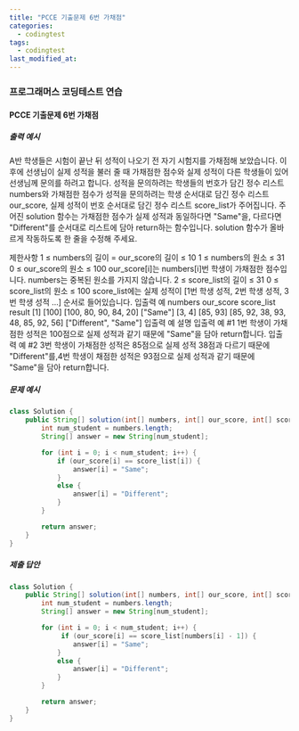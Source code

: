 ```yaml
---
title: "PCCE 기출문제 6번 가채점"
categories:
  - codingtest
tags:
  - codingtest
last_modified_at:
---
```


### 프로그래머스 코딩테스트 연습

#### PCCE 기출문제 6번 가채점

##### 출력 예시
A반 학생들은 시험이 끝난 뒤 성적이 나오기 전 자기 시험지를 가채점해 보았습니다. 이후에 선생님이 실제 성적을 불러 줄 때 가채점한 점수와 실제 성적이 다른 학생들이 있어 선생님께 문의를 하려고 합니다.
성적을 문의하려는 학생들의 번호가 담긴 정수 리스트 numbers와 가채점한 점수가 성적을 문의하려는 학생 순서대로 담긴 정수 리스트 our_score, 실제 성적이 번호 순서대로 담긴 정수 리스트 score_list가 주어집니다. 주어진 solution 함수는 가채점한 점수가 실제 성적과 동일하다면 "Same"을, 다르다면 "Different"를 순서대로 리스트에 담아 return하는 함수입니다. solution 함수가 올바르게 작동하도록 한 줄을 수정해 주세요.

제한사항
1 ≤ numbers의 길이 = our_score의 길이 ≤ 10
1 ≤ numbers의 원소 ≤ 31
0 ≤ our_score의 원소 ≤ 100
our_score[i]는 numbers[i]번 학생이 가채점한 점수입니다.
numbers는 중복된 원소를 가지지 않습니다.
2 ≤ score_list의 길이 ≤ 31
0 ≤ score_list의 원소 ≤ 100
score_list에는 실제 성적이 [1번 학생 성적, 2번 학생 성적, 3번 학생 성적 …] 순서로 들어있습니다.
입출력 예
numbers	our_score	score_list	                        result
[1]	    [100]	    [100, 80, 90, 84, 20]	            ["Same"]
[3, 4]	[85, 93]	[85, 92, 38, 93, 48, 85, 92, 56]	["Different", "Same"]
입출력 예 설명
입출력 예 #1
1번 학생이 가채점한 성적은 100점으로 실제 성적과 같기 때문에 "Same"을 담아 return합니다.
입출력 예 #2
3번 학생이 가채점한 성적은 85점으로 실제 성적 38점과 다르기 때문에 "Different"를,4번 학생이 채점한 성적은 93점으로 실제 성적과 같기 때문에 "Same"을 담아 return합니다.

##### 문제 예시
```java
class Solution {
    public String[] solution(int[] numbers, int[] our_score, int[] score_list) {
        int num_student = numbers.length;
        String[] answer = new String[num_student];

        for (int i = 0; i < num_student; i++) {
            if (our_score[i] == score_list[i]) {
                answer[i] = "Same";
            }
            else {
                answer[i] = "Different";
            }
        }

        return answer;
    }
}

```

##### 제출 답안
```java
class Solution {
    public String[] solution(int[] numbers, int[] our_score, int[] score_list) {
        int num_student = numbers.length;
        String[] answer = new String[num_student];

        for (int i = 0; i < num_student; i++) {
             if (our_score[i] == score_list[numbers[i] - 1]) {
                answer[i] = "Same";
            }
            else {
                answer[i] = "Different";
            }
        }

        return answer;
    }
}

```